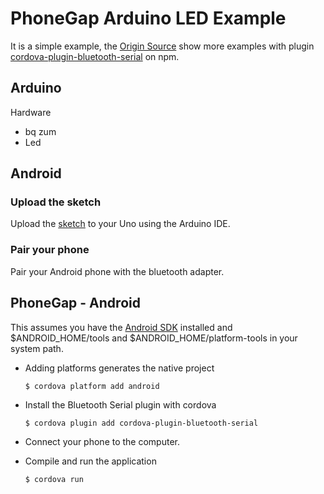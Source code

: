 # PhoneGap Arduino LED Example

It is a simple example, the  [Origin Source](https://github.com/don/BluetoothSerial)
show more examples with plugin [cordova-plugin-bluetooth-serial](https://www.npmjs.com/package/cordova-plugin-bluetooth-serial) on npm.


## Arduino

Hardware
 * bq zum
 * Led

## Android

### Upload the sketch

Upload the [sketch](https://github.com/Luisangonzalez/cordova-bluetooth-serial/blob/master/Arduino/Comunicacion_serie_Bluetooth_Z.ino) to your Uno using the Arduino IDE.

### Pair your phone

Pair your Android phone with the bluetooth adapter.

## PhoneGap - Android

This assumes you have the [Android SDK](http://developer.android.com/sdk/index.html) installed and $ANDROID_HOME/tools and $ANDROID_HOME/platform-tools in your system path.

* Adding platforms generates the native project

    `$ cordova platform add android`

* Install the Bluetooth Serial plugin with cordova

    `$ cordova plugin add cordova-plugin-bluetooth-serial`

* Connect your phone to the computer.

* Compile and run the application

    `$ cordova run`
